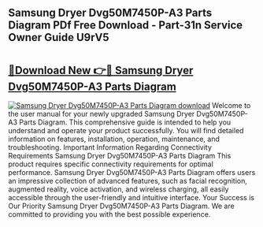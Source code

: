 ## Samsung Dryer Dvg50M7450P-A3 Parts Diagram PDf Free Download - Part-31n Service Owner Guide U9rV5

# <h2><a href="http://dfltqa.blite.top/?on=Samsung+Dryer+Dvg50M7450P-A3+Parts+Diagram">🔗Download New 👉🔴 Samsung Dryer Dvg50M7450P-A3 Parts Diagram</a></h2>

[![Samsung Dryer Dvg50M7450P-A3 Parts Diagram download](https://i.imgur.com/lujVjoI.png)](http://dfltqa.blite.top/?on=Samsung+Dryer+Dvg50M7450P-A3+Parts+Diagram)
Welcome to the user manual for your newly upgraded Samsung Dryer Dvg50M7450P-A3 Parts Diagram. This comprehensive guide is intended to help you understand and operate your product successfully. You will find detailed information on features, installation, operation, maintenance, and troubleshooting. Important Information Regarding Connectivity Requirements Samsung Dryer Dvg50M7450P-A3 Parts Diagram This product requires specific connectivity requirements for optimal performance. Samsung Dryer Dvg50M7450P-A3 Parts Diagram offers users an impressive collection of advanced features, such as facial recognition, augmented reality, voice activation, and wireless charging, all easily accessible through the user-friendly and intuitive interface. Your Success is Our Priority Samsung Dryer Dvg50M7450P-A3 Parts Diagram. We are committed to providing you with the best possible experience.
